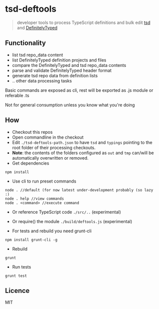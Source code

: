 # tsd-deftools

> developer tools to process TypeScript definitions and bulk edit [tsd](https://github.com/Diullei/tsd) and [DefinitelyTyped](https://github.com/borisyankov/DefinitelyTyped)


## Functionality

- list tsd repo_data content
- list DefinitelyTyped definition projects and files
- compare the DefinitelyTyped and tsd repo_data contents
- parse and validate DefinitelyTyped header format
- generate tsd repo data from definition lists
- .. other data processing tasks

Basic commands are exposed as cli, rest will be exported as .js module or referable .ts

Not for general consumption unless you know what you're doing

## How

- Checkout this repos
- Open commandline in the checkout
- Edit `./tsd-deftools-path.json` to have `tsd` and `typings` pointing to the root folder of their processing checkouts. 
- __Note__: the contents of the folders configured as `out` and `tmp` can/will be automatically overwritten or removed.
- Get dependencies
````
npm install
````

- Use cli to run preset commands
````
node . //default (for now latest under-development probably (so lazy :)
node . help //view commands
node . <command> //execute command
````

- Or reference TypeScript code `./src/..` (experimental)
- Or require() the module `./build/deftools.js`  (experimental) 

- For tests and rebuild you need grunt-cli
````
npm install grunt-cli -g
````

- Rebuild
````
grunt
````

- Run tests
````
grunt test
````

## Licence
MIT